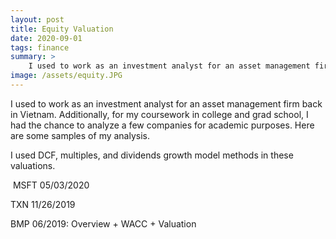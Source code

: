 ```yaml
---
layout: post
title: Equity Valuation
date: 2020-09-01
tags: finance
summary: >
	I used to work as an investment analyst for an asset management firm back in Vietnam. Additionally, for my coursework in college and grad school, I had the chance to analyze a few companies for academic purposes. Here are some samples of my analysis. </br> I used DCF, multiples, and dividends growth model methods in these valuations. 
image: /assets/equity.JPG
---
```


I used to work as an investment analyst for an asset management firm back in Vietnam. Additionally, for my coursework in college and grad school, I had the chance to analyze a few companies for academic purposes. Here are some samples of my analysis.

I used DCF, multiples, and dividends growth model methods in these valuations. 

​
MSFT 05/03/2020

TXN 11/26/2019

BMP 06/2019: Overview + WACC + Valuation